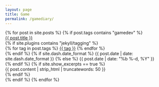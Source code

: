 ```yaml
---
layout: page
title: Game
permalink: /gamediary/
---
```


<div markdown="2">
	{% for post in site.posts %}
		{% if post.tags contains "gamedev" %}
			<div class="post-link-wrapper">
	      	<a href="{{ post.url | relative_url }}" class="post-link">{{ post.title }}</a>
	      	<div class="post-meta">
	        	{% if site.plugins contains "jekyll/tagging" %}
	        	<div class="post-tags">
	            {% for tag in post.tags %}
	            <a class="tag" href="{{ tag | tag_url }}">{{ tag }}</a>
	            {% endfor %}
	        </div>
	        {% endif %}
	        {% if site.dash.date_format %}
	          {{ post.date | date: site.dash.date_format }}
	        {% else %}
	          {{ post.date | date: "%b %-d, %Y" }}
	        {% endif %}
	        {% if site.show_excerpts == true %}
	          <div class="post-excerpt">
	            {{ post.content | strip_html | truncatewords: 50 }}
	          </div>
	        {% endif %}
	      </div>
	    </div>
		{% endif %}
	{% endfor %}
</div>